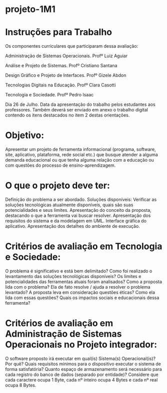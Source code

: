 # projeto-1M1
# Instruções para Trabalho

Os componentes curriculares que participaram dessa avaliação:

Administração de Sistemas Operacionais. Profº Luiz Aguiar

Análise e Projeto de Sistemas. Profº Cristiano Santana

Design Gráfico e Projeto de Interfaces. Profº Gizele Abdon

Tecnologias Digitais na Educação. Profº Clara Casotti

Tecnologia e Sociedade. Profº Pedro Isaac

Dia 26 de Julho. Data da apresentação do trabalho pelos estudantes aos professores.
Também deverá ser enviado em anexo o trabalho digital contendo os itens destacados no item 2 destas orientações.

# Objetivo:

Apresentar um projeto de ferramenta informacional (programa, software, site, aplicativo, plataforma, rede social etc.) que busque atender a alguma demanda educacional ou que tenha alguma relação com a educação ou com questões do processo de ensino-aprendizagem.

# O que o projeto deve ter:

Definição do problema a ser abordado.
Soluções disponíveis: Verificar as soluções tecnológicas atualmente disponíveis, quais são suas potencialidades e seus limites.
Apresentação do conceito da proposta, destacando o que a ferramenta vai buscar resolver.
Apresentação dos requisitos do sistema e da modelagem em UML.
Interface gráfica do aplicativo.
Apresentação dos detalhes do ambiente de execução.

# Critérios de avaliação em Tecnologia e Sociedade:

O problema é significativo e está bem delimitado?
Como foi realizado o levantamento das soluções tecnológicas disponíveis?
Os limites e potencialidades das ferramentas atuais foram analisados?
Como a proposta lida com o problema?
Ela de fato resolve / ajuda a resolver o problema levantado?
A proposta leva em consideração questões éticas? Como ela lida com essas questões?
Quais os impactos sociais e educacionais dessa ferramenta?

# Critérios de avaliação em Administração de Sistemas Operacionais no Projeto integrador:

O software proposto irá executar em qual(is) Sistema(s) Operacional(is)? Por quê?
Quais requisitos mínimos para o dispositivo executar o sistema de forma satisfatória?
Quanto espaço de armazenamento será necessário para cada registro do banco de dados (separado por entidade)?
Considere que cada caractere ocupa 1 Byte, cada nº inteiro ocupa 4 Bytes e cada nº real ocupa 8 Bytes.
